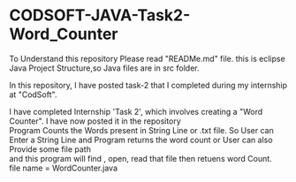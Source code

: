 # CODSOFT-JAVA-Task2-Word_Counter
To Understand this repository Please read "READMe.md" file.
this is eclipse Java Project Structure,so Java files are in src folder.<br>

In this repository, I have posted task-2 that I completed during my internship at "CodSoft".  <br>

I have completed Internship 'Task 2', which involves creating a "Word Counter". I have now posted it in the repository <br>
Program Counts the Words present in String Line or .txt file. So User can Enter a String Line and Program returns the word count or User can also Provide some file path <br>
and this program will find , open, read that file then retuens word Count. <br>
file name = WordCounter.java  <br>
